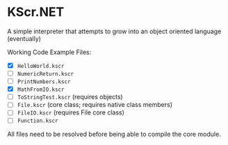 # KScr.NET
A simple interpreter that attempts to grow into an object oriented language (eventually)

Working Code Example Files:
- [x] `HelloWorld.kscr`
- [ ] `NumericReturn.kscr`
- [ ] `PrintNumbers.kscr`
- [x] `MathFromIO.kscr`
- [ ] `ToStringTest.kscr` (requires objects)
- [ ] `File.kscr` (core class; requires native class members)
- [ ] `FileIO.kscr` (requires File core class)
- [ ] `Function.kscr`

All files need to be resolved before being able to compile the core module.
